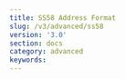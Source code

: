 ```yaml
---
title: SS58 Address Format
slug: /v3/advanced/ss58
version: '3.0'
section: docs
category: advanced
keywords:
---
```


